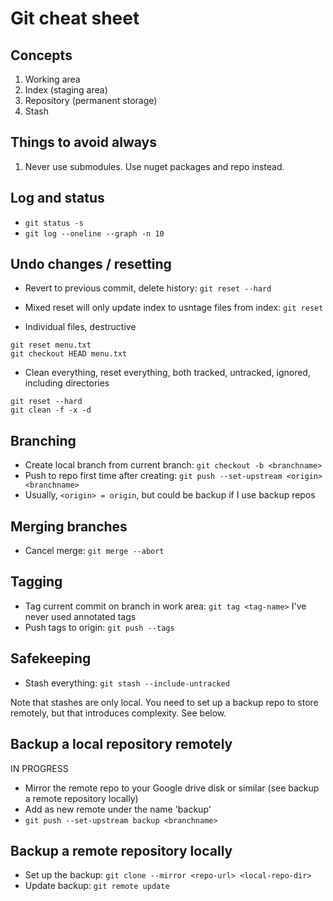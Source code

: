 # Git cheat sheet

## Concepts

1. Working area
1. Index (staging area)
1. Repository (permanent storage)
1. Stash

## Things to avoid always
1. Never use submodules. Use nuget packages and repo instead.

## Log and status
* `git status -s`
* `git log --oneline --graph -n 10`


## Undo changes / resetting

* Revert to previous commit, delete history: `git reset --hard`

* Mixed reset will only update index to usntage files from index: `git reset`

* Individual files, destructive
```
git reset menu.txt
git checkout HEAD menu.txt
```

* Clean everything, reset everything, both tracked, untracked, ignored, including directories
```
git reset --hard
git clean -f -x -d
```

## Branching
* Create local branch from current branch: `git checkout -b <branchname>`
* Push to repo first time after creating: `git push --set-upstream <origin> <branchname>`
* Usually, `<origin> = origin`, but could be backup if I use backup repos
## Merging branches

* Cancel merge: `git merge --abort`

## Tagging
* Tag current commit on branch in work area: `git tag <tag-name>`
I've never used annotated tags
* Push tags to origin: `git push --tags`

## Safekeeping
* Stash everything: `git stash --include-untracked`
  
Note that stashes are only local. You need to set up a backup repo to store remotely, but that introduces complexity. See below.

## Backup a local repository remotely
IN PROGRESS
* Mirror the remote repo to your Google drive disk or similar (see backup a remote repository locally)
* Add as new remote under the name 'backup'
* `git push --set-upstream backup <branchname>`
 
  
## Backup a remote repository locally
* Set up the backup: `git clone --mirror <repo-url> <local-repo-dir>`
* Update backup: `git remote update`

